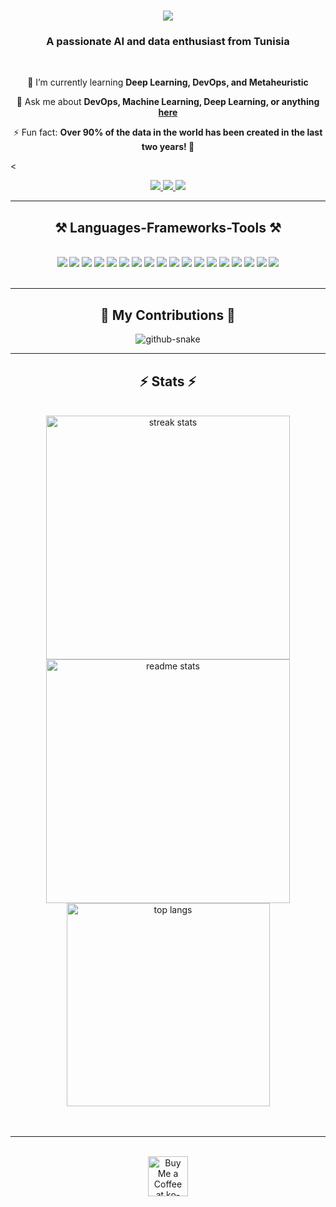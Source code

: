 <h1 align="center">
    <img src="https://readme-typing-svg.herokuapp.com/?font=Righteous&size=35&center=true&vCenter=true&width=500&height=70&duration=4000&color=ADD8E6&lines=Hi+There!+👋;+I'm+Firas+Barkia!;" />
</h1>

<h3 align="center">A passionate AI and data enthusiast from Tunisia</h3>

<br/>

<div align="center">

🌱 I’m currently learning **Deep Learning, DevOps, and Metaheuristic**

💬 Ask me about **DevOps, Machine Learning, Deep Learning, or anything [here](https://github.com/yourusername/yourusername/issues)**

⚡ Fun fact: **Over 90% of the data in the world has been created in the last two years! 💾**

</div>

<<div align="center"> 
  <a href="mailto:firasbarkia090@gmail.com">
    <img src="https://img.shields.io/badge/Gmail-333333?style=for-the-badge&logo=gmail&logoColor=red" />
  </a>
  <a href="https://www.linkedin.com/in/barkia-firas/" target="_blank">
    <img src="https://img.shields.io/badge/LinkedIn-0077B5?style=for-the-badge&logo=linkedin&logoColor=white" />
  </a>
  <a href="" target="_blank">
     <img src="https://img.shields.io/badge/Portfolio-ADD8E6?style=for-the-badge&logo=todoist&logoColor=white" />
  </a>
</div>

<hr/>

<h2 align="center">⚒️ Languages-Frameworks-Tools ⚒️</h2>
<br/>
<div align="center">
    <img src="https://img.shields.io/badge/python-3670A0?style=for-the-badge&logo=python&logoColor=ffdd54" />
    <img src="https://img.shields.io/badge/TensorFlow-FF6F00?style=for-the-badge&logo=tensorflow&logoColor=white" />
    <img src="https://img.shields.io/badge/MATLAB-%23FF0000.svg?style=for-the-badge&logo=mathworks&logoColor=white" />
    <img src="https://img.shields.io/badge/javascript-%23323330.svg?style=for-the-badge&logo=javascript&logoColor=%23F7DF1E" />
    <img src="https://img.shields.io/badge/Java-%23ED8B00.svg?style=for-the-badge&logo=java&logoColor=white" />
    <img src="https://img.shields.io/badge/Hadoop-%23FFCA28.svg?style=for-the-badge&logo=apachehadoop&logoColor=black" />
    <img src="https://img.shields.io/badge/Elasticsearch-005571?style=for-the-badge&logo=elasticsearch&logoColor=white" />
    <img src="https://img.shields.io/badge/numpy-%23013243.svg?style=for-the-badge&logo=numpy&logoColor=white" />
    <img src="https://img.shields.io/badge/pandas-%23150458.svg?style=for-the-badge&logo=pandas&logoColor=white" />
    <img src="https://img.shields.io/badge/PyTorch-%23EE4C2C.svg?style=for-the-badge&logo=PyTorch&logoColor=white" />
    <img src="https://img.shields.io/badge/scikit--learn-%23F7931E.svg?style=for-the-badge&logo=scikit-learn&logoColor=white" />
    <img src="https://img.shields.io/badge/NLTK-%2315AABF.svg?style=for-the-badge&logo=nltk&logoColor=white" />
    <img src="https://img.shields.io/badge/Hugging%20Face-%23FFD700.svg?style=for-the-badge&logo=huggingface&logoColor=black" />
    <img src="https://img.shields.io/badge/Gymnasium-%23FF6F00.svg?style=for-the-badge&logo=openai&logoColor=white" />
    <img src="https://img.shields.io/badge/git-%23F05032.svg?style=for-the-badge&logo=git&logoColor=white" />
    <img src="https://img.shields.io/badge/github-%23181717.svg?style=for-the-badge&logo=github&logoColor=white" />
    <img src="https://img.shields.io/badge/DevOps-%230077B5.svg?style=for-the-badge&logo=devops&logoColor=white" />
    <img src="https://img.shields.io/badge/Jenkins-%232C5263.svg?style=for-the-badge&logo=jenkins&logoColor=white" />
</div>
<br/>


<hr/>

<div align="center">
  <h2>🐍 My Contributions 🐍</h2>
  <picture>
  <source media="(prefers-color-scheme: dark)" srcset="https://raw.githubusercontent.com/tobiasmeyhoefer/tobiasmeyhoefer/output/github-snake-dark.svg" />
  <source media="(prefers-color-scheme: light)" srcset="https://raw.githubusercontent.com/tobiasmeyhoefer/tobiasmeyhoefer/output/github-snake.svg" />
  <img alt="github-snake" src="https://raw.githubusercontent.com/tobiasmeyhoefer/tobiasmeyhoefer/output/github-snake.svg" />
</picture>

<hr/>

<h2 align="center">⚡ Stats ⚡</h2>
<br/>
<div align="center">
  <img width=390 src="https://github-readme-streak-stats-salesp07.vercel.app/?user=Firas-barkia&count_private=true&theme=react&border_radius=10" alt="streak stats"/>
  <img width=390 src="https://github-readme-stats-salesp07.vercel.app/api?username=Firas-barkia&count_private=true&show_icons=true&theme=react&rank_icon=github&border_radius=10" alt="readme stats" />
  <br/>
  <img width=325 align="center" src="https://github-readme-stats-salesp07.vercel.app/api/top-langs/?username=Firas-barkia&hide=HTML&langs_count=8&layout=compact&theme=react&border_radius=10&size_weight=0.5&count_weight=0.5&exclude_repo=github-readme-stats" alt="top langs" />
</div>
<br/><br/>

<hr/>

<br/>

<div align="center">
<a href='https://ko-fi.com/V7V4RAK9C' target='_blank'><img height='64' style='border:0px;height:64px;' src='https://storage.ko-fi.com/cdn/kofi1.png?v=3' border='0' alt='Buy Me a Coffee at ko-fi.com' /></a>
</div>

<br/>





